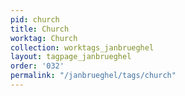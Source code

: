 ```yaml
---
pid: church
title: Church
worktag: Church
collection: worktags_janbrueghel
layout: tagpage_janbrueghel
order: '032'
permalink: "/janbrueghel/tags/church"
---
```

